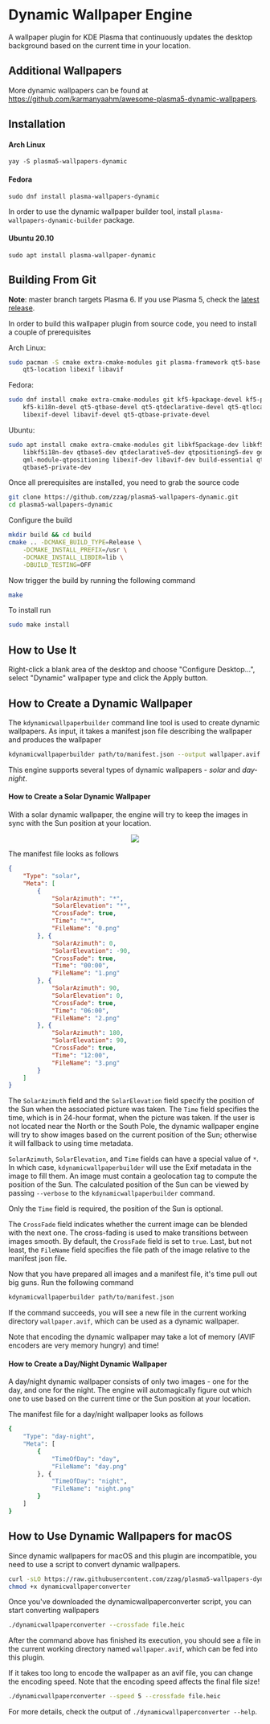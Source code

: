 <!--
SPDX-FileCopyrightText: none

SPDX-License-Identifier: CC0-1.0
-->

# Dynamic Wallpaper Engine

A wallpaper plugin for KDE Plasma that continuously updates the desktop background
based on the current time in your location.


## Additional Wallpapers

More dynamic wallpapers can be found at https://github.com/karmanyaahm/awesome-plasma5-dynamic-wallpapers.


## Installation

#### Arch Linux

```
yay -S plasma5-wallpapers-dynamic
```

#### Fedora

```
sudo dnf install plasma-wallpapers-dynamic
```

In order to use the dynamic wallpaper builder tool, install `plasma-wallpapers-dynamic-builder` package.

#### Ubuntu 20.10

```
sudo apt install plasma-wallpaper-dynamic
```


## Building From Git

**Note**: master branch targets Plasma 6. If you use Plasma 5, check the [latest release](https://github.com/zzag/plasma5-wallpapers-dynamic/releases/latest).

In order to build this wallpaper plugin from source code, you need to install a
couple of prerequisites

Arch Linux:

```sh
sudo pacman -S cmake extra-cmake-modules git plasma-framework qt5-base qt5-declarative \
    qt5-location libexif libavif
```

Fedora:

```sh
sudo dnf install cmake extra-cmake-modules git kf5-kpackage-devel kf5-plasma-devel \
    kf5-ki18n-devel qt5-qtbase-devel qt5-qtdeclarative-devel qt5-qtlocation-devel \
    libexif-devel libavif-devel qt5-qtbase-private-devel
```

Ubuntu:

```sh
sudo apt install cmake extra-cmake-modules git libkf5package-dev libkf5plasma-dev \
    libkf5i18n-dev qtbase5-dev qtdeclarative5-dev qtpositioning5-dev gettext \
    qml-module-qtpositioning libexif-dev libavif-dev build-essential qtdeclarative5-private-dev \
    qtbase5-private-dev
```

Once all prerequisites are installed, you need to grab the source code

```sh
git clone https://github.com/zzag/plasma5-wallpapers-dynamic.git
cd plasma5-wallpapers-dynamic
```

Configure the build

```sh
mkdir build && cd build
cmake .. -DCMAKE_BUILD_TYPE=Release \
    -DCMAKE_INSTALL_PREFIX=/usr \
    -DCMAKE_INSTALL_LIBDIR=lib \
    -DBUILD_TESTING=OFF
```

Now trigger the build by running the following command

```sh
make
```

To install run

```sh
sudo make install
```


## How to Use It

Right-click a blank area of the desktop and choose "Configure Desktop...", select
"Dynamic" wallpaper type and click the Apply button.


## How to Create a Dynamic Wallpaper

The `kdynamicwallpaperbuilder` command line tool is used to create dynamic wallpapers. As input,
it takes a manifest json file describing the wallpaper and produces the wallpaper

```sh
kdynamicwallpaperbuilder path/to/manifest.json --output wallpaper.avif
```

This engine supports several types of dynamic wallpapers - _solar_ and _day-night_.

#### How to Create a Solar Dynamic Wallpaper

With a solar dynamic wallpaper, the engine will try to keep the images in sync with the Sun
position at your location.

<center>
    <img src="data/solar.png"/>
</center>

The manifest file looks as follows

```json
{
    "Type": "solar",
    "Meta": [
        {
            "SolarAzimuth": "*",
            "SolarElevation": "*",
            "CrossFade": true,
            "Time": "*",
            "FileName": "0.png"
        }, {
            "SolarAzimuth": 0,
            "SolarElevation": -90,
            "CrossFade": true,
            "Time": "00:00",
            "FileName": "1.png"
        }, {
            "SolarAzimuth": 90,
            "SolarElevation": 0,
            "CrossFade": true,
            "Time": "06:00",
            "FileName": "2.png"
        }, {
            "SolarAzimuth": 180,
            "SolarElevation": 90,
            "CrossFade": true,
            "Time": "12:00",
            "FileName": "3.png"
        }
    ]
}
```

The `SolarAzimuth` field and the `SolarElevation` field specify the position of the Sun when the
associated picture was taken. The `Time` field specifies the time, which is in 24-hour format, when
the picture was taken. If the user is not located near the North or the South Pole, the dynamic
wallpaper engine will try to show images based on the current position of the Sun; otherwise it will
fallback to using time metadata.

`SolarAzimuth`, `SolarElevation`, and `Time` fields can have a special value of `*`. In which case,
`kdynamicwallpaperbuilder` will use the Exif metadata in the image to fill them. An image must
contain a geolocation tag to compute the position of the Sun.  The calculated position of the Sun
can be viewed by passing `--verbose` to the `kdynamicwallpaperbuilder` command.

Only the `Time` field is required, the position of the Sun is optional.

The `CrossFade` field indicates whether the current image can be blended with the next one. The
cross-fading is used to make transitions between images smooth. By default, the `CrossFade` field is
set to `true`. Last, but not least, the `FileName` field specifies the file path of the image
relative to the manifest json file.

Now that you have prepared all images and a manifest file, it's time pull out big guns. Run the
following command

```sh
kdynamicwallpaperbuilder path/to/manifest.json
```

If the command succeeds, you will see a new file in the current working directory `wallpaper.avif`,
which can be used as a dynamic wallpaper.

Note that encoding the dynamic wallpaper may take a lot of memory (AVIF encoders are very memory
hungry) and time!

#### How to Create a Day/Night Dynamic Wallpaper

A day/night dynamic wallpaper consists of only two images - one for the day, and one for the night.
The engine will automagically figure out which one to use based on the current time or the Sun
position at your location.

The manifest file for a day/night wallpaper looks as follows

```sh
{
    "Type": "day-night",
    "Meta": [
        {
            "TimeOfDay": "day",
            "FileName": "day.png"
        }, {
            "TimeOfDay": "night",
            "FileName": "night.png"
        }
    ]
}
```


## How to Use Dynamic Wallpapers for macOS

Since dynamic wallpapers for macOS and this plugin are incompatible, you need to use a script to
convert dynamic wallpapers.

```sh
curl -sLO https://raw.githubusercontent.com/zzag/plasma5-wallpapers-dynamic-extras/master/dynamicwallpaperconverter
chmod +x dynamicwallpaperconverter
```

Once you've downloaded the dynamicwallpaperconverter script, you can start converting wallpapers

```sh
./dynamicwallpaperconverter --crossfade file.heic
```

After the command above has finished its execution, you should see a file in the current working
directory named `wallpaper.avif`, which can be fed into this plugin.

If it takes too long to encode the wallpaper as an avif file, you can change the encoding
speed. Note that the encoding speed affects the final file size!

```sh
./dynamicwallpaperconverter --speed 5 --crossfade file.heic
```

For more details, check the output of `./dynamicwallpaperconverter --help`.
